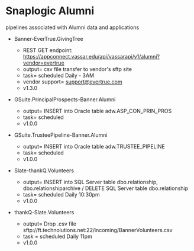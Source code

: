 # Snaplogic Alumni
pipelines associated with Alumni data and applications

- Banner-EverTrue.GivingTree
    - REST GET endpoint: https://appconnect.vassar.edu/api/vassarapi/v1/alumni?vendor=evertrue
    - output= csv file transfer to vendor's sftp site
    - task= scheduled Daily - 3AM
    - vendor support= support@evertrue.com 
    - v1.3.0

- GSuite.PrincipalProspects-Banner.Alumni
    - output= INSERT into Oracle table adw.ASP_CON_PRIN_PROS
    - task= scheduled
    - v1.0.0

- GSuite.TrusteePipeline-Banner.Alumni
    - output= INSERT into Oracle table adw.TRUSTEE_PIPELINE
    - task= scheduled
    - v1.0.0

- Slate-thankQ.Volunteers
    - output= INSERT into SQL Server table dbo.relationship, dbo.relationshiparchive / DELETE SQL Server table dbo.relationship
    - task= scheduled Daily 10:30pm
    - v1.0.0

- thankQ-Slate.Volunteers
    - output= Drop .csv file sftp://ft.technolutions.net:22/incoming/BannerVolunteers.csv
    - task = scheduled Daily 11pm
    - v1.0.0